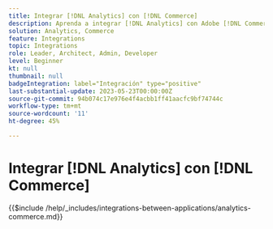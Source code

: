 ```yaml
---
title: Integrar [!DNL Analytics] con [!DNL Commerce]
description: Aprenda a integrar [!DNL Analytics] con Adobe [!DNL Commerce] .
solution: Analytics, Commerce
feature: Integrations
topic: Integrations
role: Leader, Architect, Admin, Developer
level: Beginner
kt: null
thumbnail: null
badgeIntegration: label="Integración" type="positive"
last-substantial-update: 2023-05-23T00:00:00Z
source-git-commit: 94b074c17e976e4f4acbb1ff41aacfc9bf74744c
workflow-type: tm+mt
source-wordcount: '11'
ht-degree: 45%

---
```



# Integrar [!DNL Analytics] con [!DNL Commerce]

{{$include /help/_includes/integrations-between-applications/analytics-commerce.md}}
